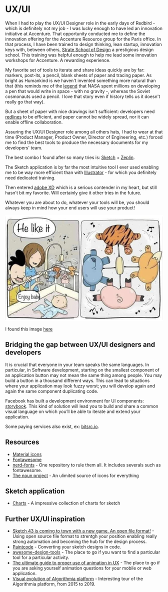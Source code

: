 # UX/UI

When I had to play the UX/UI Designer role in the early days of Redbird - which is definitely not my job - I was lucky enough to have led an innovation initiative at Accenture. That opportunity conducted me to define the innovation offering for the Accenture Resource group for the Paris office. In that process, I have been trained to design thinking, lean startup, innovation keys with, between others, [Strate School of Design](https://en.wikipedia.org/wiki/Strate_School_of_Design) a prestigious design school. This training was helpful enough to help me lead some innovation workshops for Accenture. A rewarding experience.

My favorite set of tools to iterate and share ideas quickly are by far: markers, post-its, a pencil, blank sheets of paper and tracing paper. As bright as Humankind is we haven't invented something more natural than that (this reminds me of the [legend](https://www.scientificamerican.com/article/fact-or-fiction-nasa-spen/) that NASA spent millions on developing a pen that would write in space - with no gravity -, whereas the Soviet cosmonauts used a pencil. I love that story even if history tells us it doesn't really go that way).

But a sheet of paper with nice drawings isn't sufficient: developers need [redlines](https://www.uxbeginner.com/glossary/redlining/) to be efficient, and paper cannot be widely spread, nor it can enable offline collaboration.

Assuring the UX/UI Designer role among all others hats, I had to wear at that time (Product Manager, Product Owner, Director of Engineering, etc.) forced me to find the best tools to produce the necessary documents for my developers' team.

The best combo I found after so many tries is: [Sketch](https://www.sketchapp.com/) + [Zeplin](https://zeplin.io/).

The Sketch application is by far the most intuitive tool I ever used enabling me to be way more efficient than with [Illustrator](https://www.adobe.com/fr/products/illustrator.html) - for which you definitely need dedicated training.

Then entered [adobe XD](https://www.adobe.com/products/xd.html) which is a serious contender in my heart, but still hasn't bit my favorite. Will certainly give it other tries in the future.

Whatever you are about to do, whatever your tools will be, you should always keep in mind how your end users will use your product!

<img src="./resources/he-like-it.jpg" alt="'He like it' Images may be subject to copyright.">

I found this image [here](http://web.archive.org/web/20190327000730/https://twitter.com/vipinmittal143/status/1095287089111941120)

## Bridging the gap between UX/UI designers and developers

It is crucial that everyone in your team speaks the same languages. In particular, in Software development, starting on the smallest component of an application button may not mean the same thing among people. You may build a button in a thousand different ways. This can lead to situations where your application may look fuzzy worst; you will develop again and again the same component duplicating code.

Facebook has built a development environment for UI components: [storybook](https://github.com/storybooks/storybook). This kind of solution will lead you to build and share a common visual language on which you’ll be able to iterate and extend your application.

Some paying services also exist, ex: [bitsrc.io](https://bitsrc.io/).

## Resources

* [Material icons](https://material.io/tools/icons/)
* [Fontawesome](https://github.com/FortAwesome/Font-Awesome)
* [nerd-fonts](https://github.com/ryanoasis/nerd-fonts) - One repository to rule them all. It includes severals such as fontawesome.
* [The noun project](https://thenounproject.com/) - An ulimited source of icons for everything

## Sketch application

* [Charts](https://www.ls.graphics/charts) - A impressive collection of charts for sketch

## Further UX/UI inspiration

* [Sketch 43 is coming to town with a new game. An open file format!](https://medium.com/sketch-app-sources/sketch-43-is-coming-to-town-with-a-new-game-an-open-file-format-ae62e7e7c223) - Using open source file format to strentgh your position enabling really strong automation and becoming the hub for the design process.
* [Paintcode](https://www.paintcodeapp.com/sketch) - Converting your sketch designs in code.
* [awesome-design-tools](https://github.com/LisaDziuba/Awesome-Design-Tools) - The place to go if you want to find a particular tool for a particular activity.
* [The ultimate guide to proper use of animation in UX](https://uxdesign.cc/the-ultimate-guide-to-proper-use-of-animation-in-ux-10bd98614fa9) - The place to go if you are asking yourself animation questions for your mobile or web application.
* [Visual evolution of Algorithmia platform](https://blog.algorithmia.com/we-got-a-new-look/) - Interesting tour of the Algorithmia platform, from 2015 to 2019.
